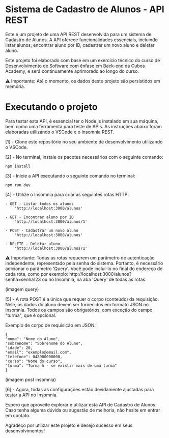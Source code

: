 # Sistema de Cadastro de Alunos - API REST

Este é um projeto de uma API REST desenvolvida para um sistema de Cadastro de Alunos. A API oferece funcionalidades essenciais, incluindo listar alunos, encontrar aluno por ID, cadastrar um novo aluno e deletar aluno.

Este projeto foi elaborado com base em um exercício técnico do curso de Desenvolvimento de Software com ênfase em Back-end da Cubos Academy, e será continuamente aprimorado ao longo do curso.

⚠️ Importante: Até o momento, os dados deste projeto são persistidos em memória. 


# Executando o projeto

Para testar esta API, é essencial ter o Node.js instalado em sua máquina, bem como uma ferramenta para teste de APIs. As instruções abaixo foram elaboradas utilizando o VSCode e o Insomnia REST.

[1] - Clone este repositório no seu ambiente de desenvolvimento utilizando o VSCode.

[2] - No terminal, instale os pacotes necessários com o seguinte comando:
~~~
npm install
~~~

[3] - Inicie a API executando o seguinte comando no terminal:
~~~
npm run dev
~~~

[4] - Utilize o Insomnia para criar as seguintes rotas HTTP:

    - GET - Listar todos os alunos
        'http://localhost:3000/alunos'

    - GET - Encontrar aluno por ID
        'http://localhost:3000/alunos/1'

    - POST - Cadastrar um novo aluno    
        'http://localhost:3000/alunos'

    - DELETE - Deletar aluno
        'http://localhost:3000/alunos/1'

⚠️  Importante: Todas as rotas requerem um parâmetro de autenticação independente, representado pela senha do sistema. Portanto, é necessário adicionar o parâmetro 'Query'. Você pode incluí-lo no final do endereço de cada rota, como por exemplo: http://localhost:3000/alunos?senha=senha123 ou no Insomnia, na aba 'Query' de todas as rotas.

(imagem query)

[5] - A rota POST é a única que requer o corpo (conteúdo) da requisição. Nele, os dados do aluno devem ser fornecidos em formato JSON no Insomnia. Todos os campos são obrigatórios, com exceção do campo "turma", que é opcional.

Exemplo de corpo de requisição em JSON:

~~~
{
"nome": "Nome do Aluno",
"sobrenome": "Sobrenome do Aluno",
"idade": 20,
"email": "exemplo@email.com",
"telefone": 048900000000,
"curso": "Nome do curso",
"turma": "Turma A - se existir mais de uma turma"
}  
~~~

(imagem post insomnia)

[6] - Agora, todas as configurações estão devidamente ajustadas para testar a API no Insomnia.

Espero que aproveite explorar e utilizar esta API de Cadastro de Alunos. Caso tenha alguma dúvida ou sugestão de melhoria, não hesite em entrar em contato.

Agradeço por utilizar este projeto e desejo sucesso em seus desenvolvimentos!
